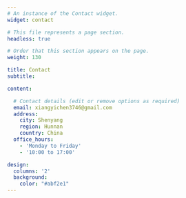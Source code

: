 ```yaml
---
# An instance of the Contact widget.
widget: contact

# This file represents a page section.
headless: true

# Order that this section appears on the page.
weight: 130

title: Contact
subtitle:

content:

  # Contact details (edit or remove options as required)
  email: xiangyichen3746@gmail.com
  address: 
    city: Shenyang
    region: Hunnan
    country: China
  office_hours:
    - 'Monday to Friday'
    - '10:00 to 17:00'

design:
  columns: '2'
  background:
    color: "#abf2e1"
---
```

